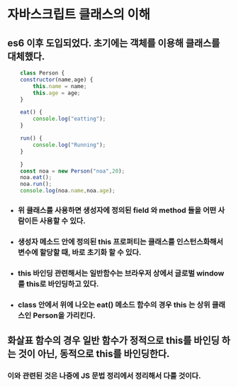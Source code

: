 # 자바스크립트 클래스의 이해
## es6 이후 도입되었다. 초기에는 객체를 이용해 클래스를 대체했다.
```javascript
    class Person {
    constructor(name,age) {
        this.name = name;
        this.age = age;
    }

    eat() {
        console.log("eatting");
    }

    run() {
        console.log("Running");
    }

    }
    const noa = new Person("noa",20);
    noa.eat();
    noa.run();
    console.log(noa.name,noa.age);

```

- ### 위 클래스를 사용하면 생성자에 정의된 field 와 method 들을 어떤 사람이든 사용할 수 있다.
- ### 생성자 메소드 안에 정의된 this 프로퍼티는 클래스를 인스턴스화해서 변수에 할당할 때, 바로 초기화 할 수 있다.
- ### this 바인딩 관련해서는 일반함수는 브라우저 상에서 글로벌 window를 this로 바인딩하고 있다.
- ### class 안에서 위에 나오는 eat() 메소드 함수의 경우 this 는 상위 클래스인 Person을 가리킨다.


## 화살표 함수의 경우 일반 함수가 정적으로 this를 바인딩 하는 것이 아닌, 동적으로 this를 바인딩한다.

### 이와 관련된 것은 나중에 JS 문법 정리에서 정리해서 다룰 것이다.